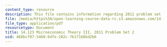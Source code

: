 ```yaml
---
content_type: resource
description: This file contains information regarding 2011 problem set 2.
file: /media/https%3A/open-learning-course-data-rc.s3.amazonaws.com/14-123-microeconomic-theory-iii-spring-2015/468bcf0754606dfe282c7b17168bd2b6_MIT14_123S15_PSet_2_11.pdf
file_type: application/pdf
resourcetype: Document
title: 14.123 Microeconomic Theory III, 2011 Problem Set 2
uid: 468bcf07-5460-6dfe-282c-7b17168bd2b6
---
```

